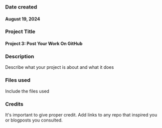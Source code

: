 ### Date created
#### August 19, 2024

### Project Title
#### **Project 3**: Post Your Work On GitHub

### Description
Describe what your project is about and what it does

### Files used
Include the files used

### Credits
It's important to give proper credit. Add links to any repo that inspired you or blogposts you consulted.
